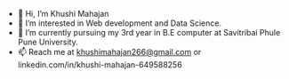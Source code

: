 - 👋 Hi, I’m Khushi Mahajan
- 👀 I’m interested in Web development and Data Science.
- 🌱 I’m currently pursuing my 3rd year in B.E computer at Savitribai Phule Pune University.
- 📫 Reach me at khushimahajan266@gmail.com or
                              linkedin.com/in/khushi-mahajan-649588256

<!---
Khushi266/Khushi266 is a ✨ special ✨ repository because its `README.md` (this file) appears on your GitHub profile.
You can click the Preview link to take a look at your changes.
--->
